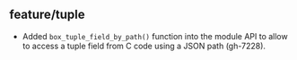 ## feature/tuple

* Added `box_tuple_field_by_path()` function into the module API to allow to
  access a tuple field from C code using a JSON path (gh-7228).

